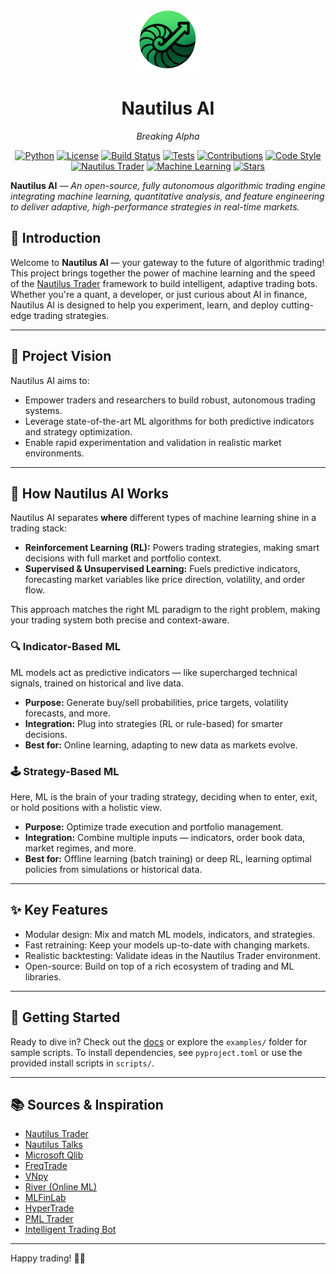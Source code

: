 <p align="center">
  <img src="docs/assets/logo.png" alt="Nautilus AI Logo" width="100"/>
</p>

<h1 align="center">Nautilus AI</h1>
<p align="center"><em>Breaking Alpha</em></p>

<p align="center">
  <a href="https://www.python.org/"><img src="https://img.shields.io/badge/Python-3.12%2B-blue" alt="Python"></a>
  <a href="LICENSE"><img src="https://img.shields.io/badge/License-MIT-green.svg" alt="License"></a>
  <a href="https://github.com/seekersoftec/nautilus_ai/actions"><img src="https://img.shields.io/github/actions/workflow/status/seekersoftec/nautilus_ai/tests.yml?branch=main" alt="Build Status"></a>
  <a href="https://github.com/seekersoftec/nautilus_ai/actions"><img src="https://img.shields.io/badge/Tests-Passing-brightgreen" alt="Tests"></a>
  <a href="../../CONTRIBUTING.md"><img src="https://img.shields.io/badge/Contributions-Welcome-orange.svg" alt="Contributions"></a>
  <a href="https://github.com/psf/black"><img src="https://img.shields.io/badge/code%20style-black-000000.svg" alt="Code Style"></a>
  <a href="https://nautilustrader.io"><img src="https://img.shields.io/badge/Made%20with-Nautilus%20Trader-orange" alt="Nautilus Trader"></a>
  <a href="https://scikit-learn.org/"><img src="https://img.shields.io/badge/Machine%20Learning-Active-green" alt="Machine Learning"></a>
  <a href="https://github.com/seekersoftec/nautilus_ai/stargazers"><img src="https://img.shields.io/github/stars/seekersoftec/nautilus_ai?style=social" alt="Stars"></a>
</p>


<!-- --- -->

**Nautilus AI** — *An open-source, fully autonomous algorithmic trading engine integrating machine learning, quantitative analysis, and feature engineering to deliver adaptive, high-performance strategies in real-time markets.*

<!-- --- -->

## 🚀 Introduction

Welcome to **Nautilus AI** — your gateway to the future of algorithmic trading! This project brings together the power of machine learning and the speed of the [Nautilus Trader](https://github.com/nautechsystems/nautilus_trader/) framework to build intelligent, adaptive trading bots. Whether you're a quant, a developer, or just curious about AI in finance, Nautilus AI is designed to help you experiment, learn, and deploy cutting-edge trading strategies.

---

## 🌟 Project Vision

Nautilus AI aims to:
- Empower traders and researchers to build robust, autonomous trading systems.
- Leverage state-of-the-art ML algorithms for both predictive indicators and strategy optimization.
- Enable rapid experimentation and validation in realistic market environments.

---

## 🧠 How Nautilus AI Works

Nautilus AI separates **where** different types of machine learning shine in a trading stack:

- **Reinforcement Learning (RL):** Powers trading strategies, making smart decisions with full market and portfolio context.
- **Supervised & Unsupervised Learning:** Fuels predictive indicators, forecasting market variables like price direction, volatility, and order flow.

This approach matches the right ML paradigm to the right problem, making your trading system both precise and context-aware.

### 🔍 Indicator-Based ML
ML models act as predictive indicators — like supercharged technical signals, trained on historical and live data.
- **Purpose:** Generate buy/sell probabilities, price targets, volatility forecasts, and more.
- **Integration:** Plug into strategies (RL or rule-based) for smarter decisions.
- **Best for:** Online learning, adapting to new data as markets evolve.

### 🕹️ Strategy-Based ML
Here, ML is the brain of your trading strategy, deciding when to enter, exit, or hold positions with a holistic view.
- **Purpose:** Optimize trade execution and portfolio management.
- **Integration:** Combine multiple inputs — indicators, order book data, market regimes, and more.
- **Best for:** Offline learning (batch training) or deep RL, learning optimal policies from simulations or historical data.

---

## ✨ Key Features
- Modular design: Mix and match ML models, indicators, and strategies.
- Fast retraining: Keep your models up-to-date with changing markets.
- Realistic backtesting: Validate ideas in the Nautilus Trader environment.
- Open-source: Build on top of a rich ecosystem of trading and ML libraries.

---

## 🚦 Getting Started
Ready to dive in? Check out the [docs](docs/README.md) or explore the `examples/` folder for sample scripts. To install dependencies, see `pyproject.toml` or use the provided install scripts in `scripts/`.

---

## 📚 Sources & Inspiration

- [Nautilus Trader](https://github.com/nautechsystems/nautilus_trader/)
- [Nautilus Talks](https://github.com/limx0/nautilus_talks)
- [Microsoft Qlib](https://github.com/microsoft/qlib.git)
- [FreqTrade](https://github.com/freqtrade/freqtrade/)
- [VNpy](https://github.com/vnpy/vnpy.git)
- [River (Online ML)](https://github.com/online-ml/river/)
- [MLFinLab](https://github.com/hudson-and-thames/mlfinlab/)
- [HyperTrade](https://github.com/karanpratapsingh/HyperTrade/)
- [PML Trader](https://github.com/Martingale42/pml-trader)
- [Intelligent Trading Bot](https://github.com/asavinov/intelligent-trading-bot.git)

---

Happy trading! 🐚🤖
